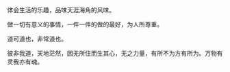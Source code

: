 体会生活的乐趣，品味天涯海角的风味。

做一切有意义的事情，一件一件的做的最好，为人所尊重。



道可道也，非常道也。

彼非我道，天地茫然，因无所住而生其心，无之力量，有所不为方有所为。万物有灵我亦有魂。

